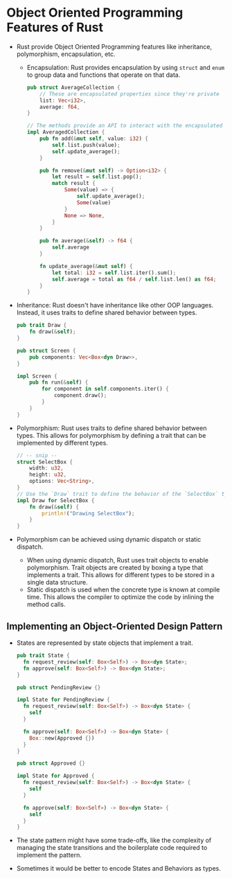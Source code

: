 # Object Oriented Programming Features of Rust

- Rust provide Object Oriented Programming features like inheritance, polymorphism, encapsulation, etc.

  - Encapsulation: Rust provides encapsulation by using `struct` and `enum` to group data and functions that operate on that data.

    ```rust
    pub struct AverageCollection {
        // These are encapsulated properties since they're private
        list: Vec<i32>,
        average: f64,
    }

    // The methods provide an API to interact with the encapsulated data
    impl AveragedCollection {
        pub fn add(&mut self, value: i32) {
            self.list.push(value);
            self.update_average();
        }

        pub fn remove(&mut self) -> Option<i32> {
            let result = self.list.pop();
            match result {
                Some(value) => {
                    self.update_average();
                    Some(value)
                }
                None => None,
            }
        }

        pub fn average(&self) -> f64 {
            self.average
        }

        fn update_average(&mut self) {
            let total: i32 = self.list.iter().sum();
            self.average = total as f64 / self.list.len() as f64;
        }
    }
    ```

- Inheritance: Rust doesn't have inheritance like other OOP languages. Instead, it uses traits to define shared behavior between types.

  ```rust
  pub trait Draw {
      fn draw(&self);
  }

  pub struct Screen {
      pub components: Vec<Box<dyn Draw>>,
  }

  impl Screen {
      pub fn run(&self) {
          for component in self.components.iter() {
              component.draw();
          }
      }
  }
  ```

- Polymorphism: Rust uses traits to define shared behavior between types. This allows for polymorphism by defining a trait that can be implemented by different types.

  ```rust
  // -- snip --
  struct SelectBox {
      width: u32,
      height: u32,
      options: Vec<String>,
  }
  // Use the `Draw` trait to define the behavior of the `SelectBox` type
  impl Draw for SelectBox {
      fn draw(&self) {
          println!("Drawing SelectBox");
      }
  }
  ```

- Polymorphism can be achieved using dynamic dispatch or static dispatch.
  - When using dynamic dispatch, Rust uses trait objects to enable polymorphism. Trait objects are created by boxing a type that implements a trait. This allows for different types to be stored in a single data structure.
  - Static dispatch is used when the concrete type is known at compile time. This allows the compiler to optimize the code by inlining the method calls.

## Implementing an Object-Oriented Design Pattern

- States are represented by state objects that implement a trait.

  ```rust
  pub trait State {
    fn request_review(self: Box<Self>) -> Box<dyn State>;
    fn approve(self: Box<Self>) -> Box<dyn State>;
  }

  pub struct PendingReview {}

  impl State for PendingReview {
    fn request_review(self: Box<Self>) -> Box<dyn State> {
      self
    }

    fn approve(self: Box<Self>) -> Box<dyn State> {
      Box::new(Approved {})
    }
  }

  pub struct Approved {}

  impl State for Approved {
    fn request_review(self: Box<Self>) -> Box<dyn State> {
      self
    }

    fn approve(self: Box<Self>) -> Box<dyn State> {
      self
    }
  }
  ```

- The state pattern might have some trade-offs, like the complexity of managing the state transitions and the boilerplate code required to implement the pattern.
- Sometimes it would be better to encode States and Behaviors as types.
